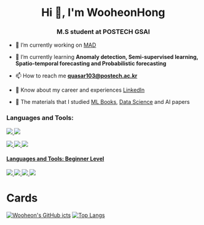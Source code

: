 <h1 align="center">Hi 👋, I'm WooheonHong</h1>
<h3 align="center">M.S student at POSTECH GSAI</h3>

- 🔭 I’m currently working on [MAD](https://github.com/WooheonHong/MAD)

- 🌱 I’m currently learning **Anomaly detection, Semi-supervised learning, Spatio-temporal forecasting and Probabilistic forecasting**

- 📫 How to reach me **quasar103@postech.ac.kr**

- 📄 Know about my career and experiences [LinkedIn](https://www.linkedin.com/in/wooheon-hong-b33621200/)

- 📝 The materials that I studied [ML Books](https://github.com/WooheonHong/ML-DL-Book-Summary), [Data Science](https://github.com/WooheonHong/DS-undergraduate) and AI papers

<h3 align="left">Languages and Tools:</h3>
<a href="https://www.python.org" target="_blank" rel="noreferrer"> <img src="https://img.shields.io/badge/Python-3776AB?style=flat-square&logo=Python&logoColor=white"> <a> <a href="https://www.r-project.org/" target="_blank" rel="noreferrer"> <img src="https://img.shields.io/badge/R-276DC3?style=flat-square&logo=R&logoColor=white"> </a> </p> 
<a href="https://pytorch.org/" target="_blank" rel="noreferrer"> <img src="https://img.shields.io/badge/Pytorch-EE4C2C?style=flat-square&logo=Pytorch&logoColor=white"> </a> <a href="https://scikit-learn.org/stable/" target="_blank" rel="noreferrer"> <img src=https://img.shields.io/static/v1?style=flat&message=scikit-learn&color=F7931E&logo=scikit-learn&logoColor=FFFFFF&label=> </a> <a href="https://https://www.tidyverse.org/" target="_blank" rel="noreferrer"> <image src="https://img.shields.io/badge/Tidyverse?style=flat-square&logo=data:https://www.tidyverse.org/images/hex-tidyverse.png") </a> </p>

<h4 align="left">Languages and Tools: Beginner Level </h3>
 <a href="https://www.linux.org/" target="_blank" rel="noreferrer"> <img src="https://img.shields.io/badge/Linux-FCC624?style=flat-square&logo=Linux&logoColor=white">  </a> 
  <a href="https://www.docker.com/" target="_blank" rel="noreferrer"> <img src="https://img.shields.io/badge/Docker-2496ED?style=flat-square&logo=Docker&logoColor=white">  </a>
    <a href="https://www.tensorflow.org/" target="_blank" rel="noreferrer"> <img src="https://img.shields.io/badge/TensorFlow-FF6F00?style=flat-square&logo=TensorFlow&logoColor=white">  </a> 
<a href="https://spark.apache.org/" target="_blank" rel="nreferrer"> <img src=https://img.shields.io/static/v1?style=flat&message=Apache+Spark&color=E25A1C&logo=Apache+Spark&logoColor=FFFFFF&label=> </a>
 


# Cards

[![Wooheon's GitHub icts](https://github-readme-stats.vercel.app/api?username=WooheonHong&show_icons=true)](https://github.com/anuraghazra/github-readme-stats) [![Top Langs](https://github-readme-stats.vercel.app/api/top-langs/?username=WooheonHong&hide=html&layout=compact)](https://github.com/anuraghazra/github-readme-stats)


